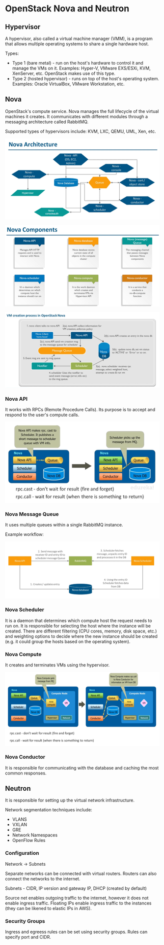 # OpenStack Nova and Neutron

## Hypervisor

A hypervisor, also called a virtual machine manager (VMM), is a program that allows multiple operating systems to share a single hardware host.

Types:
* Type 1 (bare metal) - run on the host's hardware to control it and manage the VMs on it. Examples: Hyper-V, VMware EXS/ESXi, KVM, XenServer, etc. OpenStack makes use of this type.
* Type 2 (hosted hypervisor) - runs on top of the host's operating system. Examples: Oracle VirtualBox, VMware Workstation, etc.

## Nova

OpenStack's compute service. Nova manages the full lifecycle of the virtual machines it creates. It communicates with different modules through a messaging architecture called RabbitMQ.

Supported types of hypervisors include: KVM, LXC, QEMU, UML, Xen, etc.

![](./images/openstack_nova_and_neutron/architecture.png)

![](./images/openstack_nova_and_neutron/components.png)

![](./images/openstack_nova_and_neutron/vm_creation.png)

### Nova API

It works with RPCs (Remote Procedure Calls). Its purpose is to accept and respond to the user's compute calls.

![](./images/openstack_nova_and_neutron/api.png)

### Nova Message Queue

It uses multiple queues within a single RabbitMQ instance.

Example workflow:

![](./images/openstack_nova_and_neutron/queue.png)

### Nova Scheduler

It is a daemon that determines which compute host the request needs to run on. It is responsible for selecting the host where the instance will be created. There are different filtering (CPU cores, memory, disk space, etc.) and weighting options to decide where the new instance should be created (e.g. it could group the hosts based on the operating system).

### Nova Compute

It creates and terminates VMs using the hypervisor.

![](./images/openstack_nova_and_neutron/nova_compute.png)

### Nova Conductor

It is responsible for communicating with the database and caching the most common responses.

## Neutron

It is responsible for setting up the virtual network infrastructure.

Network segmentation techniques include:
* VLANS
* VXLAN
* GRE
* Network Namespaces
* OpenFlow Rules

### Configuration

Network → Subnets

Separate networks can be connected with virtual routers. Routers can also connect the networks to the internet.

Subnets - CIDR,  IP version and gateway IP, DHCP (created by default)

Source net enables outgoing traffic to the internet, however it does not enable ingress traffic. Floating IPs enable ingress traffic to the instances (they can be likened to elastic IPs in AWS).

### Security Groups

Ingress and egreess rules can be set using security groups. Rules can specify port and CIDR.